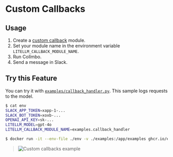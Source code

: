 # Custom Callbacks

## Usage

1. Create a [custom callback](https://docs.litellm.ai/docs/observability/custom_callback) module.
2. Set your module name in the environment variable `LITELLM_CALLBACK_MODULE_NAME`.
3. Run Collmbo.
4. Send a message in Slack.

## Try this Feature

You can try it with [`examples/callback_handler.py`](../../examples/callback_handler.py). This sample logs requests to the model.

```sh
$ cat env
SLACK_APP_TOKEN=xapp-1-...
SLACK_BOT_TOKEN=xoxb-...
OPENAI_API_KEY=sk-...
LITELLM_MODEL=gpt-4o
LITELLM_CALLBACK_MODULE_NAME=examples.callback_handler

$ docker run -it --env-file ./env -v ./examples:/app/examples ghcr.io/enechange/collmbo:latest
```

> ![Custom callbacks example](https://github.com/user-attachments/assets/38a83ac9-1429-46ad-bd6c-95e1d6aac247)
